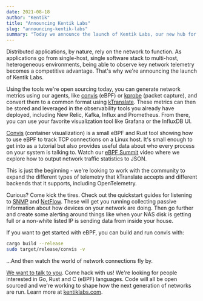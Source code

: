 ```yaml
---
date: 2021-08-18
author: "Kentik"
title: "Announcing Kentik Labs"
slug: "announcing-kentik-labs"
summary: "Today we announce the launch of Kentik Labs, our new hub for the developer, DevOps and SRE community. With the tools we’re open sourcing, you’ll be able to observe key network telemetry for a competitive advantage."
---
```


Distributed applications, by nature, rely on the network to function. As applications go from single-host, single software stack to multi-host, heterogeneous environments, being able to observe key network telemetry becomes a competitive advantage. That's why we're announcing the launch of Kentik Labs.

Using the tools we're open sourcing today, you can generate network metrics using our agents, like [convis](https://github.com/kentik/convis) (eBPF) or [kprobe](https://github.com/kentik/kprobe) (packet capture), and convert them to a common format using [kTranslate](https://github.com/kentik/ktranslate). These metrics can then be stored and leveraged in the observability tools you already have deployed, including New Relic, Kafka, Influx and Prometheus. From there, you can use your favorite visualization tool like Grafana or the InfluxDB UI.

[Convis](https://github.com/kentik/convis) (container visualization) is a small eBPF and Rust tool showing how to use eBPF to track TCP connections on a Linux host. It's small enough to get into as a tutorial but also provides useful data about who every process on your system is talking to. Watch our [eBPF Summit](https://ebpf-summit-2021.sessionize.com/session/276419) video where we explore how to output network traffic statistics to JSON.

This is just the beginning - we're looking to work with the community to expand the different types of telemetry that kTranslate accepts and different backends that it supports, including OpenTelemetry.

Curious? Come kick the tires. Check out the quickstart guides for listening to [SNMP](https://github.com/kentik/ktranslate/wiki/SNMP-Quickstart) and [NetFlow](https://github.com/kentik/ktranslate/wiki/New-Relic-Flow-Collection-Quickstart). These will get you running collecting passive information about how devices on your network are doing. Then go further and create some alerting around things like when your NAS disk is getting full or a non-white listed IP is sending data from inside your house.

If you want to get started with eBPF, you can build and run convis with:

```bash
cargo build --release
sudo target/release/convis -v
```

...And then watch the world of network connections fly by.

[We want to talk to you](mailto:labs@kentik.com). Come hack with us! We're looking for people interested in Go, Rust and C (eBPF) languages. Code will all be open sourced and we're working to shape how the next generation of networks are run. Learn more at [kentiklabs.com](http://www.kentiklabs.com).
